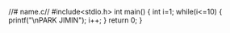 //# name.c//
#include<stdio.h>
int main()
{
    int i=1;
    while(i<=10)
    {
        printf("\nPARK JIMIN");
        i++;
    }
    return 0;
}
